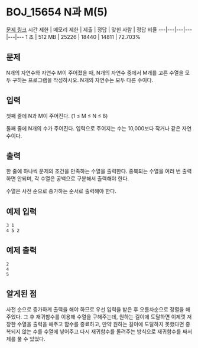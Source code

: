 # BOJ_15654 N과 M(5)
[문제 링크](https://www.acmicpc.net/problem/15654)
시간 제한 |	메모리 제한 |	제출 |	정답 |	맞힌 사람 |	정답 비율
---|---|---|---|---|---
1 초	| 512 MB	| 25226	| 18440	| 14811 |	72.703%

## 문제
N개의 자연수와 자연수 M이 주어졌을 때, N개의 자연수 중에서 M개를 고른 수열을 모두 구하는 프로그램을 작성하시오. N개의 자연수는 모두 다른 수이다.

## 입력
첫째 줄에 N과 M이 주어진다. (1 ≤ M ≤ N ≤ 8)

둘째 줄에 N개의 수가 주어진다. 입력으로 주어지는 수는 10,000보다 작거나 같은 자연수이다.

## 출력
한 줄에 하나씩 문제의 조건을 만족하는 수열을 출력한다. 중복되는 수열을 여러 번 출력하면 안되며, 각 수열은 공백으로 구분해서 출력해야 한다.

수열은 사전 순으로 증가하는 순서로 출력해야 한다.

## 예제 입력
```
3 1
4 5 2
```

## 예제 출력
```
2
4
5
```

## 알게된 점
사전 순으로 증가하게 출력을 해야 하므로 우선 입력을 받은 후 오름차순으로 정렬을 해주었다.
그 후 재귀함수를 이용해 수열을 구해주는데, 원하는 길이에 도달하면 이제껏 저장한 수열을 출력을 해주고 함수를 종료하고, 만약 원하는 길이에 도달하지 못했다면 중복되지 않는 수를 수열에 넣어주고 다시 재귀함수를 돌려주는 방식으로 재귀함수를 짜서 제를 풀 수 있었다.
